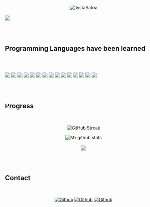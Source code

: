 


<div align=center><img src="https://komarev.com/ghpvc/?username=dystaSatria&style=flat-square&color=000000" alt="dystaSatria" ></div>

<br>
<img src ="https://readme-typing-svg.herokuapp.com/?font=Playfair+Display&color=%23000000&size=110&center=true&vCenter=true&width=1700&height=400&lines=Welcome+!++I'm+Reza+Dysta+Satria;A+Software+Engineer"
</img>

<br><br>

## Programming Languages have been learned 
<br><br>

<p>
  <img src="https://img.shields.io/badge/Python-000000?style=for-the-badge&logo=python&logoColor=white" />
  <img src="https://img.shields.io/badge/HTML5-000000?style=for-the-badge&logo=html5&logoColor=white" />
  <img src="https://img.shields.io/badge/CSS3-000000?style=for-the-badge&logo=css3&logoColor=white" />
  <img src="https://img.shields.io/badge/JavaScript-000000?style=for-the-badge&logo=javascript&logoColor=white" />
  <img src="https://img.shields.io/badge/TypeScript-000000?style=for-the-badge&logo=typescript&logoColor=white" />
  <img src="https://img.shields.io/badge/C-000000?style=for-the-badge&logo=c&logoColor=white" />
  <img src="https://img.shields.io/badge/C%2B%2B-000000?style=for-the-badge&logo=c%2B%2B&logoColor=white" />
  <img src="https://img.shields.io/badge/C%23-000000?style=for-the-badge&logo=c-sharp&logoColor=white" />
  <img src="https://img.shields.io/badge/Java-000000?style=for-the-badge&logo=java&logoColor=white" />
  <img src="https://img.shields.io/badge/PHP-000000?style=for-the-badge&logo=php&logoColor=white" />
  <img src="https://img.shields.io/badge/Swift-000000?style=for-the-badge&logo=swift&logoColor=white" />
  <img src="https://img.shields.io/badge/Go-000000?style=for-the-badge&logo=go&logoColor=white" />
  <img src="https://img.shields.io/badge/Ruby-000000?style=for-the-badge&logo=ruby&logoColor=white" />
  <img src="https://img.shields.io/badge/json-000000?style=for-the-badge&logo=json&logoColor=white" />
  <img src="https://img.shields.io/badge/Haskell-000000?style=for-the-badge&logo=json&logoColor=white" />
</p>
<br><br>

## Progress
<br>


<div align="center">

[![GitHub Streak](https://github-readme-streak-stats.herokuapp.com?user=dystaSatria&theme=dark&mode=weekly)](https://git.io/streak-stats)


</div>

<div align="center">

  
<img align="center" src="https://github-readme-streak-stats.herokuapp.com?user=dystaSatria&theme=vue-dark&hide_border=true&date_format=M%20j%5B%2C%20Y%5D" alt="My github stats" />



</div>
<br>


<div align="center">


<img align="center" src="https://github-readme-stats.vercel.app/api/top-langs/?username=dystaSatria&layout=compact&theme=cobalt&hide_border=true" />

</div>



  




<br><br>

## Contact 
<br>

<div align=center>
  
[<img  alt="Github" src="https://img.shields.io/badge/GitHub-000000.svg?&style=for-the-badge&logo=Github&logoColor=white"/>](https://github.com/dystaSatria) 
[<img  alt="Github" src="https://img.shields.io/badge/Instagram-000000.svg?&style=for-the-badge&logo=Instagram&logoColor=white"/>](https://www.instagram.com/dyzzta/)
[<img  alt="Github" src="https://img.shields.io/badge/LinkedIn-000000.svg?&style=for-the-badge&logo=linkedIn&logoColor=white"/>](https://www.linkedin.com/in/reza-dysta-satria-9b0a431b2/)


</div>

